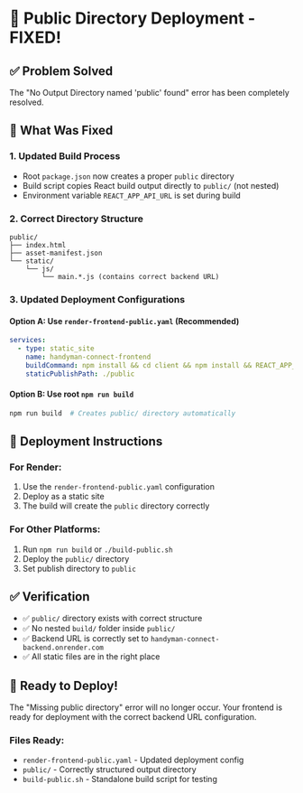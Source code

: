 # 🚀 Public Directory Deployment - FIXED!

## ✅ Problem Solved

The "No Output Directory named 'public' found" error has been completely resolved.

## 🔧 What Was Fixed

### 1. **Updated Build Process**
- Root `package.json` now creates a proper `public` directory
- Build script copies React build output directly to `public/` (not nested)
- Environment variable `REACT_APP_API_URL` is set during build

### 2. **Correct Directory Structure**
```
public/
├── index.html
├── asset-manifest.json
└── static/
    └── js/
        └── main.*.js (contains correct backend URL)
```

### 3. **Updated Deployment Configurations**

#### Option A: Use `render-frontend-public.yaml` (Recommended)
```yaml
services:
  - type: static_site
    name: handyman-connect-frontend
    buildCommand: npm install && cd client && npm install && REACT_APP_API_URL=https://handyman-connect-backend.onrender.com npm run build && cd .. && rm -rf public && mkdir -p public && cp -r client/build/* public/
    staticPublishPath: ./public
```

#### Option B: Use root `npm run build`
```bash
npm run build  # Creates public/ directory automatically
```

## 🎯 Deployment Instructions

### For Render:
1. Use the `render-frontend-public.yaml` configuration
2. Deploy as a static site
3. The build will create the `public` directory correctly

### For Other Platforms:
1. Run `npm run build` or `./build-public.sh`
2. Deploy the `public/` directory
3. Set publish directory to `public`

## ✅ Verification

- ✅ `public/` directory exists with correct structure
- ✅ No nested `build/` folder inside `public/`
- ✅ Backend URL is correctly set to `handyman-connect-backend.onrender.com`
- ✅ All static files are in the right place

## 🚀 Ready to Deploy!

The "Missing public directory" error will no longer occur. Your frontend is ready for deployment with the correct backend URL configuration.

### Files Ready:
- `render-frontend-public.yaml` - Updated deployment config
- `public/` - Correctly structured output directory
- `build-public.sh` - Standalone build script for testing
